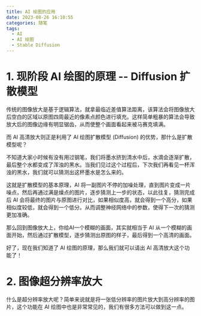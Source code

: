 ```yaml
---
title: AI 绘图的应用
date: 2023-08-26 16:10:55
categories: 随笔
tags:
  - AI
  - AI 绘图
  - Stable Diffusion
---
```


# 1. 现阶段 AI 绘图的原理 -- Diffusion 扩散模型

传统的图像放大是基于逻辑算法，就拿最临近差值算法距离，该算法会将图像放大后空白的区域以原图四周最近的像素点颜色进行填充。这样简单粗暴的算法会导致放大后的图像边缘有明显锯齿，从而使整个画面看起来被马赛克填满。

而 AI 高清放大则正是利用了 AI 绘图扩散模型 (Diffusion) 的优势，那什么是扩散模型呢？

不知道大家小时候有没有用过钢笔，我们将墨水挤到清水中后，水滴会逐渐扩散，最后整个水都变成了浑浊的黑水。当我们见过这个过程后，下次我们再看见一杯浑浊的黑水，我们就可以猜测出这杯墨水是怎么来的。

这就是扩散模型的基本原理，AI 将一副图片不停的加噪处理，直到图片变成一片噪点，然后再通过满是燥点的图片，逐步猜测上一步的状态，以此往复，猜测完成后 AI 会将最终的图片与原图进行对比，如果相似度高，就会得到一个高分，如果相似度较低，就会得到一个低分。从而调整神经网络中的参数，使得下一次的猜测更加准确。

那么回到图像放大上，你给AI一个模糊的画面，其实就相当于 AI 从一个模糊的画面开始，然后通过扩散模型，逐步猜测出原图的样子，最后得到一个高清的画面。

好了，现在我们知道了 AI 绘图的原理，那么我们就可以请出 AI 高清放大这个功能了！

# 2. 图像超分辨率放大

什么是超分辨率放大呢？简单来说就是将一张低分辨率的图片放大到高分辨率的图片，这个功能在 AI 绘图中也是非常常见的，我们有很多方法可以做到这一点。
